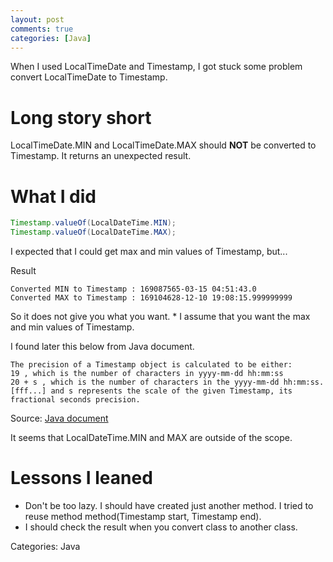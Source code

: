 ```yaml
---
layout: post
comments: true
categories: [Java]
---
```


When I used LocalTimeDate and Timestamp, I got stuck some problem convert LocalTimeDate to Timestamp.

# Long story short
LocalTimeDate.MIN and LocalTimeDate.MAX should **NOT** be converted to Timestamp.
It returns an unexpected result.

# What I did

```Java
Timestamp.valueOf(LocalDateTime.MIN);
Timestamp.valueOf(LocalDateTime.MAX);
```

I expected that I could get max and min values of Timestamp, but...

Result
```
Converted MIN to Timestamp : 169087565-03-15 04:51:43.0
Converted MAX to Timestamp : 169104628-12-10 19:08:15.999999999
```

So it does not give you what you want. \* I assume that you want the max and min values of Timestamp.

I found later this below from Java document.

```
The precision of a Timestamp object is calculated to be either:
19 , which is the number of characters in yyyy-mm-dd hh:mm:ss
20 + s , which is the number of characters in the yyyy-mm-dd hh:mm:ss.[fff...] and s represents the scale of the given Timestamp, its fractional seconds precision.
```

Source: [Java document](https://docs.oracle.com/javase/8/docs/api/java/sql/Timestamp.html)

It seems that LocalDateTime.MIN and MAX are outside of the scope.

# Lessons I leaned
* Don't be too lazy. I should have created just another method. I tried to reuse method method(Timestamp start, Timestamp end).
* I should check the result when you convert class to another class.

Categories: Java
